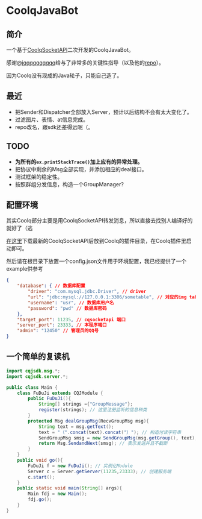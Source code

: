 # CoolqJavaBot

## 简介

一个基于[CoolqSocketAPI](https://github.com/yukixz/cqsocketapi)二次开发的CoolqJavaBot。

感谢@[jqqqqqqqqqq](https://github.com/jqqqqqqqqqq)给与了非常多的关键性指导（以及他的[repo](https://github.com/jqqqqqqqqqq/coolq-telegram-bot)）。

因为Coolq没有现成的Java轮子，只能自己造了。

## 最近

- 把Sender和Dispatcher全部放入Server，预计以后结构不会有太大变化了。
- 过滤图片、表情、at信息完成。
- repo改名，跟sdk还差得远呢（。

## TODO

- **为所有的`ex.printStackTrace()`加上应有的异常处理。**
- 把协议中剩余的Msg全部实现，并添加相应的deal接口。
- 测试框架的稳定性。
- 按照群组分发信息，构造一个GroupManager?


## 配置环境

其实Coolq部分主要是用CoolqSocketAPI转发消息，所以直接去找别人编译好的就好了（逃

[在这里](https://github.com/jqqqqqqqqqq/coolq-telegram-bot/releases)下载最新的CoolqSocketAPI后放到Coolq的插件目录，在Coolq插件里启动即可。

然后请在根目录下放置一个config.json文件用于环境配置，我已经提供了一个example供参考

```json
{
    "database": { // 数据库配置
        "driver": "com.mysql.jdbc.Driver", // driver
        "url": "jdbc:mysql://127.0.0.1:3306/sometable", // 对应的img table
        "username": "usr", // 数据库用户名
        "password": "pwd" // 数据库密码
    },
    "target_port": 11235, // cqsocketapi 端口
    "server_port": 23333, // 本程序端口
    "admin": "12450" // 管理员的QQ号
}
```

## 一个简单的复读机

```java
import cqjsdk.msg.*;
import cqjsdk.server.*;

public class Main {
    class FuDuJi extends CQJModule {
        public FuDuJi(){
            String[] strings ={"GroupMessage"};
            register(strings); // 这里注册监听的信息种类
        }
        protected Msg dealGroupMsg(RecvGroupMsg msg){
            String text = msg.getText();
            text = "（".concat(text).concat("）"); // 构造付读字符串
            SendGroupMsg smsg = new SendGroupMsg(msg.getGroup(), text);
            return Msg.SendandNext(smsg); // 表示发送并且不截断
        }
    }
    public void go(){
        FuDuJi f = new FuDuJi(); // 实例化Module
        Server c = Server.getServer(11235,23333); // 创建服务端
        c.start();
    }
    public static void main(String[] args){
        Main fdj = new Main();
        fdj.go();
    }
}
```

